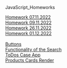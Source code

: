 JavaScript_Homeworks

[Homework 07.11.2022](https://madinamehl.github.io/Frontend_JS/Lesson_09/Homework/)
<br>
[Homework 09.11.2022](https://madinamehl.github.io/Frontend_JS/Lesson_10/Homework/)
<br>
[Homework 26.11.2022](https://mehlmadina.github.io/Frontend_JS/Lesson_14/Homework/)
<br>
[Homework 01.12.2022](https://mehlmadina.github.io/Frontend_JS/Lesson_16/Homework/)
<br></br>
[Buttons](https://mehlmadina.github.io/Frontend_JS/Task/Lesson_05/index.html)
<br>
[Functionality of the Search](https://mehlmadina.github.io/Frontend_JS/Task/Lesson_08/)
<br>
[ToDos Case App](https://mehlmadina.github.io/Frontend_JS/Lesson_18/Classwork/)
<br>
[Products Cards Render]()

